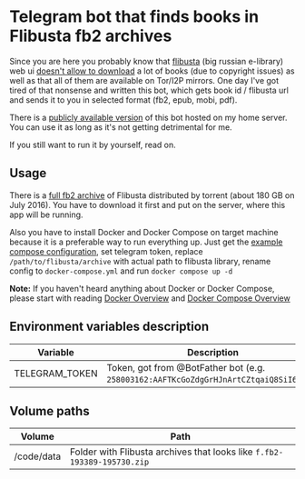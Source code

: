 # Telegram bot that finds books in Flibusta fb2 archives
Since you are here you probably know that [flibusta](http://flibusta.is/) (big russian e-library) web ui [doesn't allow to download](http://flibusta.is/b/230948/fb2) a lot of books (due to copyright issues) as well as that all of them are available on Tor/I2P mirrors. One day I've got tired of that nonsense and written this bot, which gets book id / flibusta url and sends it to you in selected format (fb2, epub, mobi, pdf).

There is a [publicly available version](https://telegram.me/wubusta_bot) of this bot hosted on my home server. You can use it as long as it's not getting detrimental for me.

If you still want to run it by yourself, read on.

## Usage
There is a [full fb2 archive](http://flibusta.is/node/64756) of Flibusta distributed by torrent (about 180 GB on July 2016). You have to download it first and put on the server, where this app will be running.

Also you have to install Docker and Docker Compose on target machine because it is a preferable way to run everything up. Just get the [example compose configuration](https://gitlab.com/wutiarn/flibusta-bot/blob/master/docker-compose.example.yml), set telegram token, replace `/path/to/flibusta/archive` with actual path to flibusta library, rename config to `docker-compose.yml` and run `docker compose up -d`

**Note:** If you haven't heard anything about Docker or Docker Compose, please start with reading [Docker Overview](https://docs.docker.com/engine/understanding-docker/) and [Docker Compose Overview](https://docs.docker.com/compose/overview/)

## Environment variables description

| Variable            | Description                                                                         |
| ------------------- | ----------------------------------------------------------------------------------- |
| TELEGRAM_TOKEN      | Token, got from @BotFather bot (e.g. `258003162:AAFTKcGoZdgGrHJnArtCZtqaiQ8SiI6VPxw`) |

## Volume paths

| Volume              | Path                                                                                |
| ------------------- | ----------------------------------------------------------------------------------- |
| /code/data          | Folder with Flibusta archives that looks like `f.fb2-193389-195730.zip`             |